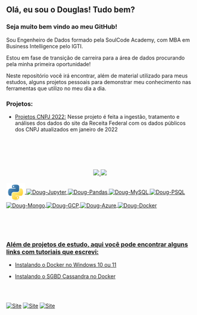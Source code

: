 ## Olá, eu sou o Douglas! Tudo bem?


### Seja muito bem vindo ao meu GitHub!

Sou Engenheiro de Dados formado pela SoulCode Academy, com MBA em Business Intelligence pelo IGTI.

Estou em fase de transição de carreira para a área de dados procurando pela minha primeira oportunidade!

Neste repositório você irá encontrar, além de material utilizado para meus estudos, alguns projetos pessoais para demonstrar meu conhecimento nas ferramentas que utilizo no meu dia a dia.

### Projetos:

- [Projetos CNPJ 2022:](https://github.com/gittil/projeto-cnpj-2022) Nesse projeto é feita a ingestão, tratamento e análises dos dados do site da Receita Federal com os dados públicos dos CNPJ atualizados em janeiro de 2022
<br></br><br></br><br></br>

<div align="center">
  <a href="https://github.com/gittil">
  <img height="160em" src="https://github-readme-stats.vercel.app/api?username=gittil&show_icons=true&theme=dark&include_all_commits=true&count_private=true"/>
  <img height="160em" src="https://github-readme-stats.vercel.app/api/top-langs/?username=gittil&layout=compact&langs_count=7&theme=dark"/>
</div>

<div style="display: inline_block"><br>
    <img align="center" alt="Doug-Python" height="50" width="50" src="https://raw.githubusercontent.com/devicons/devicon/master/icons/python/python-original.svg">
    <img align="center" alt="Doug-Jupyter" height="50" width="50" src="https://cdn.jsdelivr.net/gh/devicons/devicon/icons/jupyter/jupyter-original-wordmark.svg">
    <img align="center" alt="Doug-Pandas" height="50" width="50" src="https://cdn.jsdelivr.net/gh/devicons/devicon/icons/pandas/pandas-original-wordmark.svg">
    <img align="center" alt="Doug-MySQL" height="50" width="50" src="https://cdn.jsdelivr.net/gh/devicons/devicon/icons/mysql/mysql-original-wordmark.svg">
    <img align="center" alt="Doug-PSQL" height="50" width="50" src="https://cdn.jsdelivr.net/gh/devicons/devicon/icons/postgresql/postgresql-original-wordmark.svg">
    <img align="center" alt="Doug-Mongo" height="50" width="50" src="https://cdn.jsdelivr.net/gh/devicons/devicon/icons/mongodb/mongodb-original-wordmark.svg">
    <img align="center" alt="Doug-GCP" height="50" width="50" src="https://cdn.jsdelivr.net/gh/devicons/devicon/icons/googlecloud/googlecloud-original-wordmark.svg">
    <img align="center" alt="Doug-Azure" height="50" width="50" src="https://cdn.jsdelivr.net/gh/devicons/devicon/icons/azure/azure-original-wordmark.svg">
    <img align="center" alt="Doug-Docker" height="50" width="50" src="https://cdn.jsdelivr.net/gh/devicons/devicon/icons/docker/docker-original-wordmark.svg">
</div>

##

<br><br/>

### Além de projetos de estudo, aqui você pode encontrar alguns links com tutoriais que escrevi:

- [Instalando o Docker no Windows 10 ou 11](@douglaslittig/instalando-o-docker-no-windows-10-ou-11-197b05aa9950)

- [Instalando o SGBD Cassandra no Docker](https://www.linkedin.com/pulse/instalando-o-sgbd-cassandra-docker-douglas-littig/?trackingId=w5AnyLSURE%2BBRSvmVIl%2BYg%3D%3D)


<br>
<br>


[![Site](https://img.shields.io/badge/Medium-12100E?style=for-the-badge&logo=medium&logoColor=white)](https://medium.com/@douglaslittig)
[![Site](https://img.shields.io/badge/LinkedIn-0077B5?style=for-the-badge&logo=linkedin&logoColor=white)](https://www.linkedin.com/in/douglaslittig/)
[![Site](https://img.shields.io/badge/Gmail-D14836?style=for-the-badge&logo=gmail&logoColor=white)](mailto:douglas.littig@gmail.com)




<br/>
<br/>




